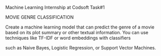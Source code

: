 Machine Learning Internship at Codsoft Task#1

MOVIE GENRE CLASSIFICATION

Create a machine learning model that can predict the genre of a
movie based on its plot summary or other textual information. You
can use techniques like TF-IDF or word embeddings with classifiers

such as Naive Bayes, Logistic Regression, or Support Vector Machines.
